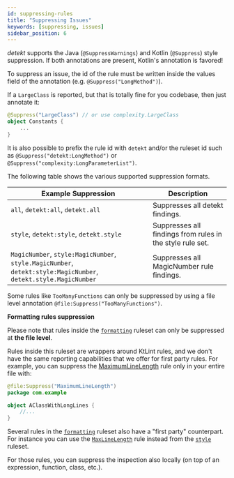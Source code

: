 ```yaml
---
id: suppressing-rules
title: "Suppressing Issues"
keywords: [suppressing, issues]
sidebar_position: 6
---
```


_detekt_ supports the Java (`@SuppressWarnings`) and Kotlin (`@Suppress`) style suppression. 
If both annotations are present, Kotlin's annotation is favored! 

To suppress an issue, the id of the rule must be written inside the values field of the annotation (e.g. `@Suppress("LongMethod")`).

If a `LargeClass` is reported, but that is totally fine for you codebase, then just annotate it:

```kotlin
@Suppress("LargeClass") // or use complexity.LargeClass
object Constants {
    ...
}
```

It is also possible to prefix the rule id with `detekt` and/or the ruleset id such as `@Suppress("detekt:LongMethod")` or `@Suppress("complexity:LongParameterList")`. 

The following table shows the various supported suppression formats.

| Example Suppression                                                                                             | Description                                               |
|-----------------------------------------------------------------------------------------------------------------|-----------------------------------------------------------|
| `all`, `detekt:all`, `detekt.all`                                                                               | Suppresses all detekt findings.                           |
| `style`, `detekt:style`, `detekt.style`                                                                         | Suppresses all findings from rules in the style rule set. |
| `MagicNumber`, `style:MagicNumber`, `style.MagicNumber`, `detekt:style:MagicNumber`, `detekt.style.MagicNumber` | Suppresses all MagicNumber rule findings.                 |

Some rules like `TooManyFunctions` can only be suppressed by using a file level annotation `@file:Suppress("TooManyFunctions")`.

**Formatting rules suppression**

Please note that rules inside the [`formatting`](/docs/rules/formatting) ruleset can only be suppressed at **the file level**.

Rules inside this ruleset are wrappers around KtLint rules, and we don't have the same reporting capabilities that we offer for first party rules. For example, you can suppress the [MaximumLineLength](/docs/rules/formatting#maximumlinelength) rule only in your entire file with:

```kotlin
@file:Suppress("MaximumLineLength")
package com.example

object AClassWithLongLines {
    //...
}
```

Several rules in the [`formatting`](/docs/rules/formatting) ruleset also have a "first party" counterpart. For instance you can use the [`MaxLineLength`](/docs/rules/style#maxlinelength) rule instead from the [`style`](/docs/rules/style) ruleset.

For those rules, you can suppress the inspection also locally (on top of an expression, function, class, etc.).
